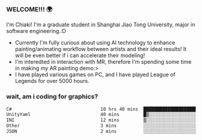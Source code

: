 ### WELCOME!!! 🌍

I'm Chiaki! I'm a graduate student in Shanghai Jiao Tong University, major in software engineering.:D

-  Currently I'm fully curious about using AI technology to enhance painting/animating workflow between artists and their ideal results! It will be even better if i can accelerate their modeling!
-  I'm interedted in interaction with MR, therefore I'm spending some time in making my AR painting demo:>
-  I have played various games on PC, and I have played League of Legends for over 5000 hours.


### wait, am i coding for graphics?
<!--START_SECTION:waka-->

```txt
C#                                 10 hrs 40 mins  ███████████████████████░░   91.36 %
UnityYaml                          40 mins         █▒░░░░░░░░░░░░░░░░░░░░░░░   05.84 %
INI                                12 mins         ▒░░░░░░░░░░░░░░░░░░░░░░░░   01.74 %
Other                              3 mins          ░░░░░░░░░░░░░░░░░░░░░░░░░   00.44 %
JSON                               2 mins          ░░░░░░░░░░░░░░░░░░░░░░░░░   00.41 %
```

<!--END_SECTION:waka-->

<!--
**Chiaki-meow/Chiaki-meow** is a ✨ _special_ ✨ repository because its `README.md` (this file) appears on your GitHub profile.

Here are some ideas to get you started:

- 🔭 I’m currently working on ...
- 🌱 I’m currently learning ...
- 👯 I’m looking to collaborate on ...
- 🤔 I’m looking for help with ...
- 💬 Ask me about ...
- 📫 How to reach me: ...
- 😄 Pronouns: ...
- ⚡ Fun fact: ...
-->
